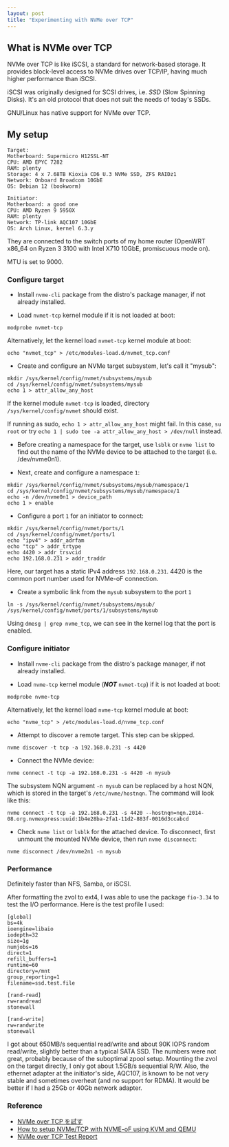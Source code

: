 ```yaml
---
layout: post
title: "Experimenting with NVMe over TCP"
---
```


## What is NVMe over TCP

NVMe over TCP is like iSCSI, a standard for network-based storage. It provides block-level access to NVMe drives over TCP/IP, having much higher performance than iSCSI.

iSCSI was originally designed for SCSI drives, i.e. *SSD* (Slow Spinning Disks). It's an old protocol that does not suit the needs of today's SSDs.

GNU/Linux has native support for NVMe over TCP.

## My setup

```
Target:
Motherboard: Supermicro H12SSL-NT
CPU: AMD EPYC 7282
RAM: plenty
Storage: 4 x 7.68TB Kioxia CD6 U.3 NVMe SSD, ZFS RAIDz1
Network: Onboard Broadcom 10GbE
OS: Debian 12 (bookworm)

Initiator:
Motherboard: a good one
CPU: AMD Ryzen 9 5950X
RAM: plenty
Network: TP-link AQC107 10GbE
OS: Arch Linux, kernel 6.3.y
```

They are connected to the switch ports of my home router (OpenWRT x86_64 on Ryzen 3 3100 with Intel X710 10GbE, promiscuous mode on).

MTU is set to 9000.

### Configure target

- Install `nvme-cli` package from the distro's package manager, if not already installed.

- Load `nvmet-tcp` kernel module if it is not loaded at boot:

```
modprobe nvmet-tcp
```

Alternatively, let the kernel load `nvmet-tcp` kernel module at boot:

```
echo "nvmet_tcp" > /etc/modules-load.d/nvmet_tcp.conf
```

- Create and configure an NVMe target subsystem, let's call it "mysub":

```
mkdir /sys/kernel/config/nvmet/subsystems/mysub
cd /sys/kernel/config/nvmet/subsystems/mysub
echo 1 > attr_allow_any_host
```

If the kernel module `nvmet-tcp` is loaded, directory `/sys/kernel/config/nvmet` should exist.

If running as sudo, `echo 1 > attr_allow_any_host` might fail. In this case, `su root` or try `echo 1 | sudo tee -a attr_allow_any_host > /dev/null` instead.

- Before creating a namespace for the target, use `lsblk` or `nvme list` to find out the name of the NVMe device to be attached to the target (i.e. /dev/nvme0n1).

- Next, create and configure a namespace `1`:

```
mkdir /sys/kernel/config/nvmet/subsystems/mysub/namespace/1
cd /sys/kernel/config/nvmet/subsystems/mysub/namespace/1
echo -n /dev/nvme0n1 > device_path
echo 1 > enable
```

- Configure a port `1` for an initiator to connect:

```
mkdir /sys/kernel/config/nvmet/ports/1
cd /sys/kernel/config/nvmet/ports/1
echo "ipv4" > addr_adrfam
echo "tcp" > addr_trtype
echo 4420 > addr_trsvcid
echo 192.168.0.231 > addr_traddr
```

Here, our target has a static IPv4 address `192.168.0.231`. 4420 is the common port number used for NVMe-oF connection.

- Create a symbolic link from the `mysub` subsystem to the port `1`

```
ln -s /sys/kernel/config/nvmet/subsystems/mysub/ /sys/kernel/config/nvmet/ports/1/subsystems/mysub
```

Using `dmesg | grep nvme_tcp`, we can see in the kernel log that the port is enabled.

### Configure initiator

- Install `nvme-cli` package from the distro's package manager, if not already installed.

- Load `nvme-tcp` kernel module (***NOT*** `nvmet-tcp`) if it is not loaded at boot:

```
modprobe nvme-tcp
```

Alternatively, let the kernel load `nvme-tcp` kernel module at boot:

```
echo "nvme_tcp" > /etc/modules-load.d/nvme_tcp.conf
```

- Attempt to discover a remote target. This step can be skipped.

```
nvme discover -t tcp -a 192.168.0.231 -s 4420
```

- Connect the NVMe device:

```
nvme connect -t tcp -a 192.168.0.231 -s 4420 -n mysub
```

The subsystem NQN argument `-n mysub` can be replaced by a host NQN, which is stored in the target's `/etc/nvme/hostnqn`. The command will look like this:

```
nvme connect -t tcp -a 192.168.0.231 -s 4420 --hostnqn=nqn.2014-08.org.nvmexpress:uuid:1b4e28ba-2fa1-11d2-883f-0016d3ccabcd
```

- Check `nvme list` or `lsblk` for the attached device. To disconnect, first unmount the mounted NVMe device, then run `nvme disconnect`:

```
nvme disconnect /dev/nvme2n1 -n mysub
```

### Performance

Definitely faster than NFS, Samba, or iSCSI.

After formatting the zvol to ext4, I was able to use the package `fio-3.34` to test the I/O performance. Here is the test profile I used:

```
[global]
bs=4k
ioengine=libaio
iodepth=32
size=1g
numjobs=16
direct=1
refill_buffers=1
runtime=60
directory=/mnt
group_reporting=1
filename=ssd.test.file

[rand-read]
rw=randread
stonewall

[rand-write]
rw=randwrite
stonewall
```

I got about 650MB/s sequential read/write and about 90K IOPS random read/write, slightly better than a typical SATA SSD. The numbers were not great, probably because of the suboptimal zpool setup. Mounting the zvol on the target directly, I only got about 1.5GB/s sequential R/W. Also, the ethernet adapter at the initiator's side, AQC107, is known to be not very stable and sometimes overheat (and no support for RDMA). It would be better if I had a 25Gb or 40Gb network adapter.

### Reference

- [NVMe over TCP を試す](https://note.com/ipoc/n/n6bca8a1faa7a)
- [How to setup NVMe/TCP with NVME-oF using KVM and QEMU](https://futurewei-cloud.github.io/ARM-Datacenter/qemu/nvme-of-tcp-vms/)
- [NVMe over TCP Test Report](https://mellanox.my.site.com/mellanoxcommunity/s/article/NVMe-over-TCP-Test-Report)
